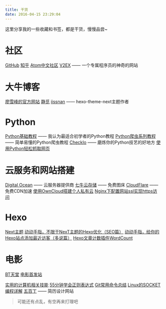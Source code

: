 ```yaml
---
title: 干货
date: 2016-04-15 23:29:04
---
```

这里分享我的一些收藏和书签，都是干货，慢慢品尝~

# 社区
[GitHub](https://github.com/)
[知乎](https://www.zhihu.com/)
[Atom中文社区](https://atom-china.org/)
[V2EX](http://www.v2ex.com/) —— 一个专属程序员的神奇的网站

# 大牛博客
[廖雪峰的官方网站](http://www.liaoxuefeng.com/)
[静觅](http://cuiqingcai.com/)
[iissnan](http://notes.iissnan.com/) —— hexo-theme-next主题作者

# Python
[Python基础教程](http://www.liaoxuefeng.com/wiki/0014316089557264a6b348958f449949df42a6d3a2e542c000) —— 我认为最适合初学者的Python教程
[Python爬虫系列教程](http://cuiqingcai.com/1052.html) —— 简单易懂的Python爬虫教程
[CheckIo](https://checkio.org/) —— 磨炼你的Python技艺的好地方
[使用Python轻松抓取网页](http://wuchong.me/blog/2014/04/24/easy-web-scraping-with-python/)

# 云服务和网站搭建
[Digital Ocean](https://cloud.digitalocean.com/) —— 云服务器提供商
[七牛云存储](https://portal.qiniu.com/) —— 免费图床
[CloudFlare](https://www.cloudflare.com) —— 免费CDN加速
[使用OwnCloud搭建个人私有云](https://www.crazycen.com/linux/2152.html)
[Nginx下配置网站ssl实现https访问](https://www.pastdust.com/nginx-ssl-https/)

# Hexo
[Next主题](http://theme-next.iissnan.com/)
[动动手指，不限于NexT主题的Hexo优化（SEO篇）](http://www.arao.me/2015/hexo-next-theme-optimize-seo/)
[动动手指，给你的Hexo站点添加最近访客（多说篇）](http://www.arao.me/2015/hexo-next-theme-optimize-duoshuo/)
[Hexo文章计数插件WordCount](http://blog.willin.wang/posts/2015/hexo-wordcount/)

# 电影
[BT天堂](http://www.bttiantang.com/)
[电影首发站](http://www.dysfz.net/)

[实用的计算机相关技能](http://blog.jobbole.com/82633/#rd?sukey=e9670b423d2de6982e808d82c60b975f8182a7db1b384b176695147f7a7bf4526af92f3be1002d63304060299f2433a6)
[55分钟学会正则表达式](http://blog.jobbole.com/63398/)
[Git常用命令总结](http://cuiqingcai.com/297.html)
[Linux的SOCKET编程详解](http://blog.csdn.net/hguisu/article/details/7445768/)
[五百丁](http://www.500d.me/) —— 简历设计网站

> 可能还有点乱，有空再来打理吧
